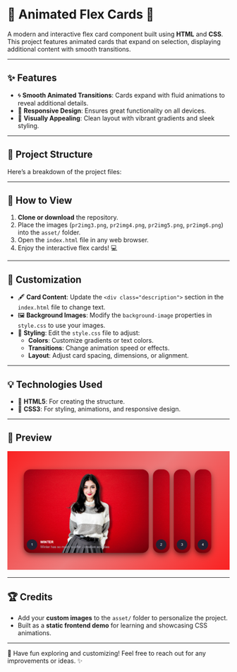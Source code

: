 # 🌟 Animated Flex Cards 🌟

A modern and interactive flex card component built using **HTML** and **CSS**. This project features animated cards that expand on selection, displaying additional content with smooth transitions.

---

## ✨ Features
- 🌀 **Smooth Animated Transitions**: Cards expand with fluid animations to reveal additional details.
- 📱 **Responsive Design**: Ensures great functionality on all devices.
- 🎨 **Visually Appealing**: Clean layout with vibrant gradients and sleek styling.

---

## 📂 Project Structure
Here’s a breakdown of the project files:


---

## 🚀 How to View
1. **Clone or download** the repository.
2. Place the images (`pr2img3.png`, `pr2img4.png`, `pr2img5.png`, `pr2img6.png`) into the `asset/` folder.
3. Open the `index.html` file in any web browser.
4. Enjoy the interactive flex cards! 💻

---

## 🎯 Customization
- 🖋️ **Card Content**: Update the `<div class="description">` section in the `index.html` file to change text.
- 🖼️ **Background Images**: Modify the `background-image` properties in `style.css` to use your images.
- 🎨 **Styling**: Edit the `style.css` file to adjust:
  - **Colors**: Customize gradients or text colors.
  - **Transitions**: Change animation speed or effects.
  - **Layout**: Adjust card spacing, dimensions, or alignment.

---

## 💡 Technologies Used
- 🧱 **HTML5**: For creating the structure.
- 🎨 **CSS3**: For styling, animations, and responsive design.

---

## 📸 Preview
![Preview of Animated Flex Cards](./asset/preview.png)

---

## 🏆 Credits
- Add your **custom images** to the `asset/` folder to personalize the project.
- Built as a **static frontend demo** for learning and showcasing CSS animations.

---

🎉 Have fun exploring and customizing! Feel free to reach out for any improvements or ideas. ✨

